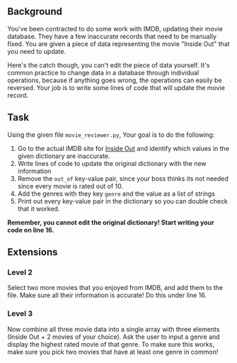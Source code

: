 
## Background

You've been contracted to do some work with IMDB, updating their movie database.  They have a few inaccurate records that need to be manually fixed.  You are given a piece of data representing the movie "Inside Out" that you need to update.

Here's the catch though, you can't edit the piece of data yourself.  It's common practice to change data in a database through individual operations, because if anything goes wrong, the operations can easily be reversed.  Your job is to write some lines of code that will update the movie record.

## Task

Using the given file `movie_reviewer.py`, Your goal is to do the following:

1. Go to the actual IMDB site for [Inside Out](http://www.imdb.com/title/tt2096673/) and identify which values in the given dictionary are inaccurate.
2. Write lines of code to update the original dictionary with the new information
3. Remove the `out_of` key-value pair, since your boss thinks its not needed since every movie is rated out of 10.
4. Add the genres with they key `genre` and the value as a list of strings
5. Print out every key-value pair in the dictionary so you can double check that it worked.

**Remember, you cannot edit the original dictionary!  Start writing your code on line 16.**

## Extensions

### Level 2

Select two more movies that you enjoyed from IMDB, and add them to the file.  Make sure all their information is accurate!  Do this under line 16.

### Level 3

Now combine all three movie data into a single array with three elements (Inside Out + 2 movies of your choice).  Ask the user to input a genre and display the highest rated movie of that genre.  To make sure this works, make sure you pick two movies that have at least one genre in common!

